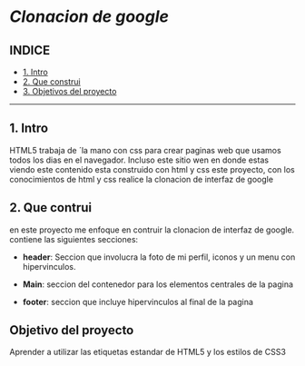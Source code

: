 # *Clonacion de google*

## INDICE

* [1. Intro](https://github.com/BeelzAnn/clonacion.de.google/blob/main/README.md#1-intro)
* [2. Que construi](https://github.com/BeelzAnn/clonacion.de.google/blob/main/README.md#2-que-contrui)
* [3. Objetivos del proyecto](https://github.com/BeelzAnn/clonacion.de.google/edit/main/README.md#2-que-contrui)

****

## 1. Intro
HTML5 trabaja de ´la mano con css para crear paginas web que usamos todos los dias en el navegador. Incluso este sitio wen en donde estas viendo este contenido esta construido con html y css
este proyecto, con los conocimientos de html y css realice la clonacion de interfaz de google

## 2. Que contrui
en este proyecto me enfoque en contruir la clonacion de interfaz de google. contiene las siguientes secciones:

* **header**: Seccion que involucra la foto de mi perfil, iconos y un menu con hipervinculos.

* **Main**: seccion del contenedor para los elementos centrales de la pagina

* **footer**: seccion que incluye hipervinculos al final de la pagina


## Objetivo del proyecto 
Aprender a utilizar las etiquetas estandar de HTML5 y los estilos de CSS3

